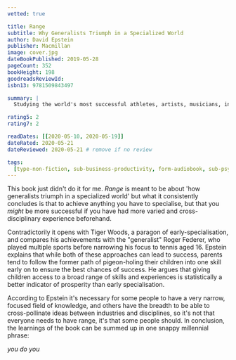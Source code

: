 ```yaml
---
vetted: true

title: Range
subtitle: Why Generalists Triumph in a Specialized World
author: David Epstein
publisher: Macmillan
image: cover.jpg
dateBookPublished: 2019-05-28
pageCount: 352
bookHeight: 198
goodreadsReviewId:
isbn13: 9781509843497

summary: |
  Studying the world's most successful athletes, artists, musicians, inventors and scientists, Epstein demonstrates why in most fields - especially those that are complex and unpredictable - generalists, not specialists are primed to excel. No matter what you do, where you are in life, whether you are a teacher, student, scientist, business analyst, parent, job hunter, retiree, you will see the world differently after you've read Range. You'll understand better how we solve problems, how we learn and how we succeed. You'll see why failing a test is the best way to learn and why frequent quitters end up with the most fulfilling careers.

rating5: 2
rating7: 2

readDates: [[2020-05-10, 2020-05-19]]
dateRated: 2020-05-21
dateReviewed: 2020-05-21 # remove if no review

tags:
  [type-non-fiction, sub-business-productivity, form-audiobook, sub-psychology]
---
```


This book just didn't do it for me. _Range_ is meant to be about 'how generalists triumph in a specialized world' but what it consistently concludes is that to achieve anything you have to specialise, but that you _might_ be more successful if you have had more varied and cross-disciplinary experience beforehand.

Contradictorily it opens with Tiger Woods, a paragon of early-specialisation, and compares his achievements with the "generalist" Roger Federer, who played multiple sports before narrowing his focus to tennis aged 16. Epstein explains that while both of these approaches can lead to success, parents tend to follow the former path of pigeon-holing their children into one skill early on to ensure the best chances of success. He argues that giving children access to a broad range of skills and experiences is statistically a better indicator of prosperity than early specialisation.

According to Epstein it's necessary for some people to have a very narrow, focused field of knowledge, and others have the breadth to be able to cross-pollinate ideas between industries and disciplines, so it's not that everyone needs to have range, it's that some people should. In conclusion, the learnings of the book can be summed up in one snappy millennial phrase:

_you do you_
